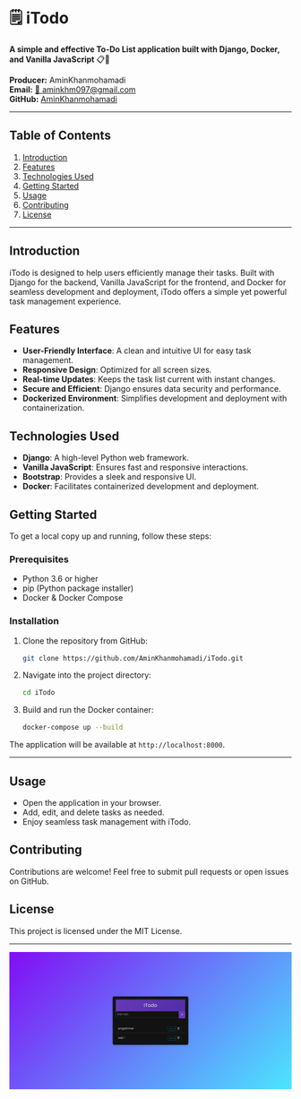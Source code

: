 # 🗒️ iTodo

**A simple and effective To-Do List application built with Django, Docker, and Vanilla JavaScript** 📋🚀

**Producer:** AminKhanmohamadi  
**Email:** [📧 aminkhm097@gmail.com](mailto:aminkhm097@gmail.com)  
**GitHub:** [AminKhanmohamadi](https://github.com/AminKhanmohamadi/iTodo.git)

---

## Table of Contents

1. [Introduction](#introduction)
2. [Features](#features)
3. [Technologies Used](#technologies-used)
4. [Getting Started](#getting-started)
5. [Usage](#usage)
6. [Contributing](#contributing)
7. [License](#license)

---

## Introduction

iTodo is designed to help users efficiently manage their tasks. Built with Django for the backend, Vanilla JavaScript for the frontend, and Docker for seamless development and deployment, iTodo offers a simple yet powerful task management experience.

## Features

- **User-Friendly Interface**: A clean and intuitive UI for easy task management.
- **Responsive Design**: Optimized for all screen sizes.
- **Real-time Updates**: Keeps the task list current with instant changes.
- **Secure and Efficient**: Django ensures data security and performance.
- **Dockerized Environment**: Simplifies development and deployment with containerization.

## Technologies Used

- **Django**: A high-level Python web framework.
- **Vanilla JavaScript**: Ensures fast and responsive interactions.
- **Bootstrap**: Provides a sleek and responsive UI.
- **Docker**: Facilitates containerized development and deployment.

## Getting Started

To get a local copy up and running, follow these steps:

### Prerequisites

- Python 3.6 or higher
- pip (Python package installer)
- Docker & Docker Compose

### Installation

1. Clone the repository from GitHub:
   ```sh
   git clone https://github.com/AminKhanmohamadi/iTodo.git
   ```
2. Navigate into the project directory:
   ```sh
   cd iTodo
   ```
3. Build and run the Docker container:
   ```sh
   docker-compose up --build
   ```

The application will be available at `http://localhost:8000`.

---

## Usage

- Open the application in your browser.
- Add, edit, and delete tasks as needed.
- Enjoy seamless task management with iTodo.

## Contributing

Contributions are welcome! Feel free to submit pull requests or open issues on GitHub.

## License

This project is licensed under the MIT License.

---
<img src='./iTodo.png' />



